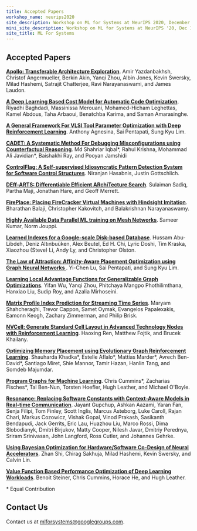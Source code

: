 ```yaml
---
title: Accepted Papers
workshop_name: neurips2020
site_description: Workshop on ML for Systems at NeurIPS 2020, December 12th, Zoomville
mini_site_description: Workshop on ML for Systems at NeurIPS '20, Dec 12th, Zoomville
site_title: ML For Systems
---
```


<div class="inner clearfix">
    <section class="main-content accepted_papers_section">
        <h2>Accepted Papers</h2> 
        <p><a href="/assets/papers/neurips2020/apollo_yazdanbakhsh_2020.pdf"><b>Apollo: Transferable Architecture Exploration</b></a>. Amir Yazdanbakhsh, Christof Angermueller, Berkin Akin, Yanqi Zhou, Albin Jones, Kevin Swersky, Milad Hashemi, Satrajit Chatterjee, Ravi Narayanaswami, and James Laudon.</p>
        <p><a href="/assets/papers/neurips2020/a_deep_baghdadi_2020.pdf"><b>A Deep Learning Based Cost Model for Automatic Code Optimization</b></a>. Riyadhi Baghdadi, Massinissa Merouani, Mohamed-Hicham Leghettas, Kamel Abdous, Taha Arbaoui, Benatchba Karima, and Saman Amarasinghe.</p>
        <p><a href="/assets/papers/neurips2020/a_general_agnesina_2020.pdf"><b>A General Framework For VLSI Tool Parameter Optimization with Deep Reinforcement Learning</b></a>. Anthony Agnesina, Sai Pentapati, Sung Kyu Lim.</p>
        <p><a href="/assets/papers/neurips2020/cadet_iqbal_2020.pdf"><b>CADET: A Systematic Method For Debugging Misconfigurations using Counterfactual Reasoning</b></a>. Md Shahriar Iqbal<span title="Equal contribution" class="equal_contribution">*</span>, Rahul Krishna, Mohammad Ali Javidian<span title="Equal contribution" class="equal_contribution">*</span>, Baishakhi Ray, and Pooyan Jamshidi</p>
        <p><a href="/assets/papers/neurips2020/controlflag_hasabnis_2020.pdf"><b>ControlFlag: A Self-supervised Idiosyncratic Pattern Detection System for Software Control Structures</b></a>. Niranjan Hasabnis, Justin Gottschlich.</p>
        <p><a href="/assets/papers/neurips2020/deff-arts_sadiq_2020.pdf"><b>DEff-ARTS: Differentiable Efficient ARchiTecture Search</b></a>. Sulaiman Sadiq, Partha Maji, Jonathan Hare, and Geoff Merrett.</p>
        <p><a href="/assets/papers/neurips2020/fireplace_balaji_2020.pdf"><b>FirePlace: Placing FireCracker Virtual Machines with Hindsight Imitation</b></a>. Bharathan Balaji, Christopher Kakovitch, and Balakrishnan Narayanaswamy.</p>
        <p><a href="/assets/papers/neurips2020/highly_kumar_2020.pdf"><b>Highly Available Data Parallel ML training on Mesh Networks</b></a>. Sameer Kumar, Norm Jouppi.</p>
        <p><a href="/assets/papers/neurips2020/learned_abu-libdeh_2020.pdf"><b>Learned Indexes for a Google-scale Disk-based Database</b></a>. Hussam Abu-Libdeh, Deniz Alt&#305;nbu&uuml;ken, Alex Beutel, Ed H. Chi, Lyric Doshi, Tim Kraska, Xiaozhou (Steve) Li, Andy Ly, and Christopher Olston.</p>
        <p><a href="/assets/papers/neurips2020/vlsi_placement_lu_2020.pdf"><b>The Law of Attraction: Affinity-Aware Placement Optimization using Graph Neural Networks
</b></a>. Yi-Chen Lu, Sai Pentapati, and Sung Kyu Lim.</p>
        <p><a href="/assets/papers/neurips2020/learning_wu_2020.pdf"><b>Learning Local Advantage Functions for Generalizable Graph Optimizations</b></a>. Yifan Wu, Yanqi Zhou, Phitchaya Mangpo Phothilimthana, Hanxiao Liu, Sudip Roy, and Azalia Mirhoseini.</p>
        <p><a href="/assets/papers/neurips2020/matrix_shahcheraghi_2020.pdf"><b>Matrix Profile Index Prediction for Streaming Time Series</b></a>. Maryam Shahcheraghi, Trevor Cappon, Samet Oymak, Evangelos Papalexakis, Eamonn Keogh, Zachary Zimmerman, and Philip Brisk.</p>
        <p><a href="/assets/papers/neurips2020/nvcell_ren_2020.pdf"><b>NVCell: Generate Standard Cell Layout in Advanced Technology Nodes with Reinforcement Learning</b></a>. Haoxing Ren, Matthew Fojtik, and Brucek Khailany.</p>
        <p><a href="/assets/papers/neurips2020/optimizing_khadka_2020.pdf"><b>Optimizing Memory Placement using Evolutionary Graph Reinforcement Learning</b></a>. Shauharda Khadka<span title="Equal contribution" class="equal_contribution">*</span>, Estelle Aflalo<span title="Equal contribution" class="equal_contribution">*</span>, Mattias Marder<span title="Equal contribution" class="equal_contribution">*</span>, Avrech Ben-David<span title="Equal contribution" class="equal_contribution">*</span>, Santiago Miret, Shie Mannor, Tamir Hazan, Hanlin Tang, and Somdeb Majumdar.</p>
        <p><a href="/assets/papers/neurips2020/program_cummins_2020.pdf"><b>Program Graphs for Machine Learning</b></a>. Chris Cummins<span title="Equal contribution" class="equal_contribution">*</span>, Zacharias Fisches<span title="Equal contribution" class="equal_contribution">*</span>, Tal Ben-Nun, Torsten Hoefler, Hugh Leather, and Michael O'Boyle.</p>
        <p><a href="/assets/papers/neurips2020/resonance_gupchup_2020.pdf"><b>Resonance: Replacing Software Constants with Context-Aware Models in Real-time Communication</b></a>. Jayant Gupchup, Ashkan Aazami, Yaran Fan, Senja Filipi, Tom Finley, Scott Inglis, Marcus Asteborg, Luke Caroll, Rajan Chari, Markus Cozowicz, Vishak Gopal, Vinod Prakash, Sasikanth Bendapudi, Jack Gerrits, Eric Lau, Huazhou Liu, Marco Rossi, Dima Slobodianyk, Dmitri Birjukov, Matty Cooper, Nilesh Javar, Dmitriy Perednya, Sriram Srinivasan, John Langford, Ross Cutler, and Johannes Gehrke.</p>
        <p><a href="/assets/papers/neurips2020/using_shi_2020.pdf"><b>Using Bayesian Optimization for Hardware/Software Co-Design of Neural Accelerators</b></a>. Zhan Shi, Chirag Sakhuja, Milad Hashemi, Kevin Swersky, and Calvin Lin.</p>
        <p><a href="/assets/papers/neurips2020/value_steiner_2020.pdf"><b>Value Function Based Performance Optimization of Deep Learning Workloads</b></a>. Benoit Steiner, Chris Cummins, Horace He, and Hugh Leather.</p>
        <div class="footnote_box">
            <span class="footnote">* Equal Contribution</span><br/>
        </div>
    </section>
</div>
<div class="contact-us-section">
    <div class="inner clearfix">
        <section class="main-content">
            <h2>Contact Us</h2>
            <p>
                Contact us at <a href="mailto:mlforsystems@googlegroups.com">mlforsystems@googlegroups.com</a>.
            </p>
        </section>
    </div>
</div>

